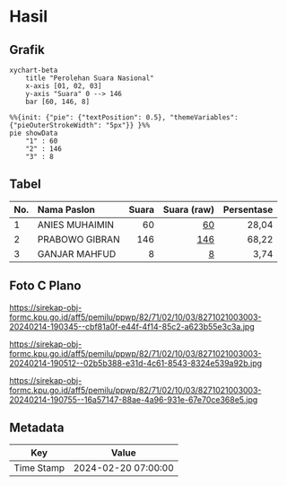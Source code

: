 # Hasil

## Grafik

```mermaid
xychart-beta
    title "Perolehan Suara Nasional"
    x-axis [01, 02, 03]
    y-axis "Suara" 0 --> 146
    bar [60, 146, 8]
```

```mermaid
%%{init: {"pie": {"textPosition": 0.5}, "themeVariables": {"pieOuterStrokeWidth": "5px"}} }%%
pie showData
    "1" : 60
    "2" : 146
    "3" : 8
```

## Tabel

| No. | Nama Paslon    | Suara | Suara (raw) | Persentase |
|:--- |:-------------- | -----:| -----------:| ----------:|
| 1   | ANIES MUHAIMIN | 60    | [60][p-1]   | 28,04      |
| 2   | PRABOWO GIBRAN | 146   | [146][p-2]  | 68,22      |
| 3   | GANJAR MAHFUD  | 8     | [8][p-3]    | 3,74       |


[p-1]: https://github.com/gigit-pemilu/pemilu-2024/blob/main/pilpres/hitung-suara/sub/82-maluku-utara/sub/71-kota-ternate/sub/02-kota-ternate-selatan/sub/1003-fitu/sub/003-tps/sub/paslon-1.txt
[p-2]: https://github.com/gigit-pemilu/pemilu-2024/blob/main/pilpres/hitung-suara/sub/82-maluku-utara/sub/71-kota-ternate/sub/02-kota-ternate-selatan/sub/1003-fitu/sub/003-tps/sub/paslon-2.txt
[p-3]: https://github.com/gigit-pemilu/pemilu-2024/blob/main/pilpres/hitung-suara/sub/82-maluku-utara/sub/71-kota-ternate/sub/02-kota-ternate-selatan/sub/1003-fitu/sub/003-tps/sub/paslon-3.txt

## Foto C Plano

https://sirekap-obj-formc.kpu.go.id/aff5/pemilu/ppwp/82/71/02/10/03/8271021003003-20240214-190345--cbf81a0f-e44f-4f14-85c2-a623b55e3c3a.jpg

https://sirekap-obj-formc.kpu.go.id/aff5/pemilu/ppwp/82/71/02/10/03/8271021003003-20240214-190512--02b5b388-e31d-4c61-8543-8324e539a92b.jpg

https://sirekap-obj-formc.kpu.go.id/aff5/pemilu/ppwp/82/71/02/10/03/8271021003003-20240214-190755--16a57147-88ae-4a96-931e-67e70ce368e5.jpg


## Metadata

| Key        | Value               |
| ---------- | ------------------- |
| Time Stamp | 2024-02-20 07:00:00 |



